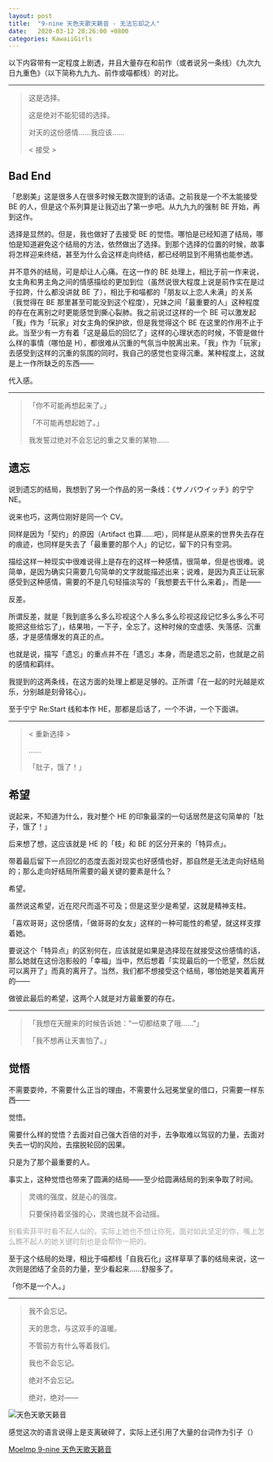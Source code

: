 ```yaml
---
layout: post
title:  "9-nine 天色天歌天籁音 - 无法忘却之人"
date:   2020-03-12 20:26:00 +0800
categories: KawaiiGirls
---
```


以下内容带有一定程度上剧透，并且大量存在和前作（或者说另一条线）《九次九日九重色》（以下简称九九九、前作或喵都线）的对比。

---
> 这是选择。
>
> 这是绝对不能犯错的选择。
>
> 对天的这份感情……我应该……
>
> < 接受 >

## Bad End

「悲剧美」这是很多人在很多时候无数次提到的话语。之前我是一个不太能接受 BE 的人，但是这个系列算是让我迈出了第一步吧。从九九九的强制 BE 开始，再到这作。

选择是显然的。但是，我也做好了去接受 BE 的觉悟。哪怕是已经知道了结局，哪怕是知道避免这个结局的方法，依然做出了选择。到那个选择的位置的时候，故事将怎样迎来终结，甚至为什么会这样走向终结，都已经明显到不用猜也能参透。

并不意外的结局，可是却让人心痛。在这一作的 BE 处理上，相比于前一作来说，女主角和男主角之间的情感描绘的更加到位（虽然说很大程度上说是前作实在是过于拉跨，什么都没讲就 BE 了），相比于和喵都的「朋友以上恋人未满」的关系（我觉得在 BE 那里甚至可能没到这个程度），兄妹之间「最重要的人」这种程度的存在在离别之时更能感觉到撕心裂肺。我之前说过这样的一个 BE 可以激发起「我」作为「玩家」对女主角的保护欲，但是我觉得这个 BE 在这里的作用不止于此。当至少有一方有着「这是最后的回忆了」这样的心理状态的时候，不管是做什么样的事情（哪怕是 H），都很难从沉重的气氛当中脱离出来。「我」作为「玩家」去感受到这样的沉重的氛围的同时，我自己的感觉也变得沉重。某种程度上，这就是上一作所缺乏的东西——

代入感。

---
> 「你不可能再想起来了。」
>
> 「不可能再想起她了。」
>
> 我发誓过绝对不会忘记的重之又重的某物……
>

## 遗忘

说到遗忘的结局，我想到了另一个作品的另一条线：《サノバウイッチ》的宁宁 NE。

说来也巧，这两位刚好是同一个 CV。

同样是因为「契约」的原因（Artifact 也算……吧），同样是从原来的世界失去存在的痕迹，也同样是失去了「最重要的那个人」的记忆，留下的只有空洞。

描绘这样一种现实中很难说得上是存在的这样一种感情，很简单，但是也很难。说简单，是因为确实只需要几句简单的文字就能描述出来；说难，是因为真正让玩家感受到这种感情，需要的不是几句轻描淡写的「我想要去干什么来着」，而是——

反差。

所谓反差，就是「我到底多么多么珍视这个人多么多么珍视这段记忆多么多么不可能把这些给忘了」，结果啪，一下子，全忘了。这种时候的空虚感、失落感、沉重感，才是感情爆发的真正的点。

也就是说，描写「遗忘」的重点并不在「遗忘」本身，而是遗忘之前，也就是之前的感情和羁绊。

我提到的这两条线，在这方面的处理上都是足够的。正所谓「在一起的时光越是欢乐，分别越是刻骨铭心」。

至于宁宁 Re:Start 线和本作 HE，那都是后话了，一个不讲，一个下面讲。

---
> < 重新选择 >
>
> ……
>
> 「肚子，饿了！」
>

## 希望

说起来，不知道为什么，我对整个 HE 的印象最深的一句话居然是这句简单的「肚子，饿了！」

后来想了想，这应该就是 HE 的「枝」和 BE 的区分开来的「特异点」。

带着最后留下一点回忆的态度去面对现实也好感情也好，那自然是无法走向好结局的；那么走向好结局所需要的最关键的要素是什么？

希望。

虽然说这希望，近在咫尺而遥不可及；但是这至少是希望，这就是精神支柱。

「喜欢哥哥」这份感情，「做哥哥的女友」这样的一种可能性的希望，就这样支撑着她。

要说这个「特异点」的区别何在，应该就是如果是选择现在就接受这份感情的话，那么她就在这份泡影般的「幸福」当中，然后想着「实现最后的一个愿望，然后就可以离开了」而真的离开了。当然，我们都不想接受这个结局，哪怕她是笑着离开的——

做彼此最后的希望，这两个人就是对方最重要的存在。

---
> 「我想在天醒来的时候告诉她：“一切都结束了哦……”」
>
> 「我不想再让天害怕了。」
>

## 觉悟

不需要耍帅，不需要什么正当的理由，不需要什么冠冕堂皇的借口，只需要一样东西——

觉悟。

需要什么样的觉悟？去面对自己强大百倍的对手，去争取难以驾驭的力量，去面对失去一切的风险，去摆脱轮回的因果。

只是为了那个最重要的人。

事实上，这种觉悟也带来了圆满的结局——至少给圆满结局的到来争取了时间。

> 灵魂的强度，就是心的强度。
>
> 只要保持着坚强的心，灵魂也就不会动摇。

<p style="color: #AAAAAA">别看索菲平时看不起人似的，实际上她也不想让你死，面对如此坚定的你，嘴上怎么瞧不起人的她关键时刻也是会帮你一把的。</p>

至于这个结局的处理，相比于喵都线「自我石化」这样草草了事的结局来说，这一次则是团结了全员的力量，至少看起来……舒服多了。

「你不是一个人。」

---
> 我不会忘记。
>
> 天的思念，与这双手的温暖。
>
> 不管前方有什么等着我们。
>
> 我也不会忘记。
>
> 绝对不会忘记。
>
> 绝对，绝对——
>

![天色天歌天籁音](http://yoro.xyz/9nine-sora.png)

感觉这次的语言说得上是支离破碎了，实际上还引用了大量的台词作为引子（）

[MoeImp 9-nine 天色天歌天籁音](http://yoro.xyz/impression/9nine)
